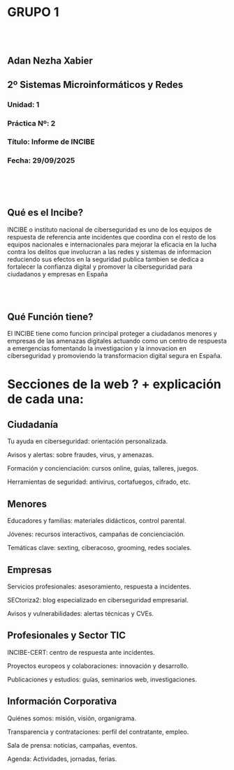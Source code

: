 # GRUPO 1
<br/>
<br/>

## Adan Nezha   Xabier

## 2º Sistemas Microinformáticos y Redes



### **Unidad: 1**   

### **Práctica Nº: 2**  
### **Título: Informe de INCIBE**   

### **Fecha: 29/09/2025**  

<br/>
<br/>
<br/>

## Qué es el Incibe?
INCIBE o instituto nacional de ciberseguridad es uno de los equipos de respuesta de referencia ante incidentes que coordina con el resto de los equipos nacionales e internacionales para mejorar la eficacia en la lucha contra los delitos que involucran a las redes y sistemas de informacion reduciendo sus efectos en la seguridad publica tambien se dedica a fortalecer la confianza digital y promover la ciberseguridad para ciudadanos y empresas en España

<br/>
<br/>

## Qué Función tiene?
El INCIBE tiene como funcion principal proteger a ciudadanos menores y empresas de las amenazas digitales actuando como un centro de respuesta a emergencias fomentando la investigacion y la innovacion en ciberseguridad y promoviendo la transformacion digital segura en España.

# Secciones de la web ? + explicación de cada una:

## Ciudadanía
Tu ayuda en ciberseguridad: orientación personalizada.

Avisos y alertas: sobre fraudes, virus, y amenazas.

Formación y concienciación: cursos online, guías, talleres, juegos.

Herramientas de seguridad: antivirus, cortafuegos, cifrado, etc.

## Menores
Educadores y familias: materiales didácticos, control parental.

Jóvenes: recursos interactivos, campañas de concienciación.

Temáticas clave: sexting, ciberacoso, grooming, redes sociales.

## Empresas
Servicios profesionales: asesoramiento, respuesta a incidentes.

SECtoriza2: blog especializado en ciberseguridad empresarial.

Avisos y vulnerabilidades: alertas técnicas y CVEs.

## Profesionales y Sector TIC

INCIBE-CERT: centro de respuesta ante incidentes.

Proyectos europeos y colaboraciones: innovación y desarrollo.

Publicaciones y estudios: guías, seminarios web, investigaciones.

## Información Corporativa
Quiénes somos: misión, visión, organigrama.

Transparencia y contrataciones: perfil del contratante, empleo.

Sala de prensa: noticias, campañas, eventos.

Agenda: Actividades, jornadas, ferias.

